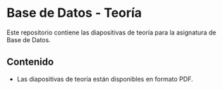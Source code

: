 # Base de Datos - Teoría

Este repositorio contiene las diapositivas de teoría para la asignatura de Base de Datos.

## Contenido

- Las diapositivas de teoría están disponibles en formato PDF.

